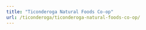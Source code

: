 ```yaml
---
title: "Ticonderoga Natural Foods Co-op"
url: /ticonderoga/ticonderoga-natural-foods-co-op/
---
```


